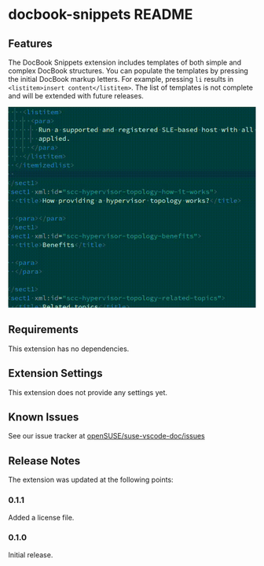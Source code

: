 # docbook-snippets README

## Features

The DocBook Snippets extension includes templates of both simple and complex DocBook structures.
You can populate the templates by pressing the initial DocBook markup letters. For example,
pressing `li` results in `<listitem>insert content</listitem>`. The list of templates is not complete and will be extended with future releases.

[![Adding a itemizedlist](media/itemizedlist.gif)](media/itemizedlist.gif)


## Requirements

This extension has no dependencies.

## Extension Settings

This extension does not provide any settings yet.

## Known Issues

See our issue tracker at [openSUSE/suse-vscode-doc/issues](https://github.com/openSUSE/suse-vscode-doc/issues)

## Release Notes

The extension was updated at the following points:

### 0.1.1

Added a license file.

### 0.1.0

Initial release.
